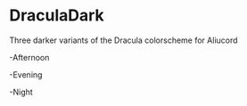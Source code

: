 # DraculaDark
Three darker variants of the Dracula colorscheme for Aliucord

-Afternoon

-Evening

-Night
